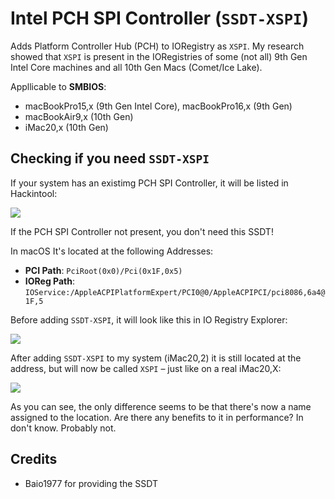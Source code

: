 # Intel PCH SPI Controller (`SSDT-XSPI`)
Adds Platform Controller Hub (PCH) to IORegistry as `XSPI`. My research showed that `XSPI` is present in the IORegistries of some (not all) 9th Gen Intel Core machines and all 10th Gen Macs (Comet/Ice Lake).

Appllicable to **SMBIOS**:

- macBookPro15,x (9th Gen Intel Core), macBookPro16,x (9th Gen)
- macBookAir9,x (10th Gen)
- iMac20,x (10th Gen)

## Checking if you need `SSDT-XSPI` 
If your system has an existimg PCH SPI Controller, it will be listed in Hackintool:

![](/Users/steezonics/Desktop/Hackintool.png)

If the PCH SPI Controller not present, you don't need this SSDT!

In macOS It's located at the following Addresses:

- **PCI Path**: `PciRoot(0x0)/Pci(0x1F,0x5)`
- **IOReg Path**: `IOService:/AppleACPIPlatformExpert/PCI0@0/AppleACPIPCI/pci8086,6a4@1F,5` 

Before adding `SSDT-XSPI`, it will look like this in IO Registry Explorer:

![](/Users/steezonics/Desktop/IO_Reg_before.png) 

After adding `SSDT-XSPI` to my system (iMac20,2) it is still located at the address, but will now be called `XSPI` – just like on a real iMac20,X: 

![](/Users/steezonics/Desktop/IO_Reag_after.png)

As you can see, the only difference seems to be that there's now a name assigned to the location.  Are there any benefits to it in performance? In don't know. Probably not.

## Credits
- Baio1977 for providing the SSDT
